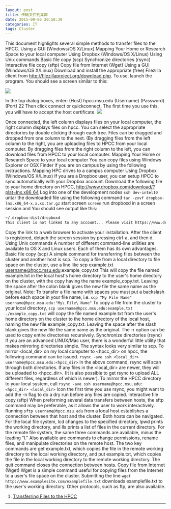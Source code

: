 ```yaml
---
layout: post
title: 传输文件到集群
date: 2015-09-05 20:50:39
categories: IT
tags: Cluster
---
```


This document highlights several simple methods to transfer files to the HPCC.
Using a GUI (Windows/OS X/Linux)
Mapping Your Home or Research Space to your local computer
Using Dropbox (Windows/OS X/Linux)
Using Unix commands
Basic file copy (scp)
Synchronize directories (rsync)
Interactive file copy (sftp)
Copy file from Internet (Wget)
Using a GUI (Windows/OS X/Linux)
Download and install the appropriate (free) Filezilla client from http://filezillaproject.org/download.php.
To use, launch the program. You should see a screen similar to this:

![](https://wiki.hpcc.msu.edu/download/attachments/13864442/filezilla_screen1.png?version=1&modificationDate=1314306681000&api=v2)

In the top dialog boxes, enter:
(Host) hpcc.msu.edu
(Username) <your username>
(Password) <your password>
(Port) 22
Then click connect or quickconnect. The first time you use this, you will have to accept the host certificate.
![](https://wiki.hpcc.msu.edu/download/attachments/13864442/filezilla_screen2.png?version=1&modificationDate=1314307954000&api=v2)

Once connected, the left column displays files on your local computer, the right column displays files on hpcc.
You can select the appropriate directories by double clicking through each tree. Files can be dragged and dropped from one column to the next. (By dragging files from the left column to the right, you are uploading files to HPCC from your local computer. By dragging files from the right column to the left, you can download files from HPCC to your local computer.
Mapping Your Home or Research Space to your local computer
You can copy files using Windows Explorer or OSX Finder if you are on campus by using the following instructions. Mapping HPC drives to a campus computer
Using Dropbox (Windows/OS X/Linux)
If you are a Dropbox user, you can setup HPCC to sync automatically with your Dropbox account.
Download the following file to your home directory on HPCC, http://www.dropbox.com/download/?plat=lnx.x86_64
Log into one of the development nodes
`ssh dev-intel10`
untar the downloaded file using the following command
`tar -zxvf dropbox-lnx.x86_64-x.x.xx.tar.gz`
start screen
`screen`
run dropboxd in a screen session and You should see output like this:

~~~bash
~/.dropbox-dist/dropboxd
This client is not linked to any account... Please visit https://www.dropbox.com/cli_link?host_id=7d44a557aa58f285f2da0x67334d02c1 to link this machine.
~~~

Copy the link to a web browser to activate your installation.
After the client is registered, detach the screen session by pressing ctrl-a, and then d.
Using Unix commands
A number of different command-line utilities are available to OS X and Linux users. Each of them has its own advantages.
Basic file copy (scp)
A simple command for transferring files between the cluster and another host is scp. To copy a file from a local directory to file space on the cluster, use a line like
scp example.txt username@hpcc.msu.edu:example_copy.txt
This will copy the file named example.txt in the local host's home directory to the user's home directory on the cluster, with the copy having the name example_copy.txt. Leaving the space after the colon blank gives the new file the same name as the original.  Note: To transfer a file name with spaces you must put a backslash before each space in your file name, i.e.
`scp "My File Name" username@hpcc.msu.edu:"My\ File\ Name"`
To copy a file from the cluster to your local directory,
`scp username@hpcc.msu.edu:example.txt ./example_copy.txt`
will copy the file named example.txt from the user's home directory on the cluster to the home directory of the local host, naming the new file example_copy.txt. Leaving the space after the slash blank gives the new file the same name as the original. The -r option can be used to copy entire directories recursively. 
Synchronize directories (rsync)
If you are an advanced LINUX/Mac user, there is a wonderful little utility that makes mirroring directories simple. The syntax looks very similar to scp.
To mirror <local_dir> on my local computer to <hpcc_dir> on hpcc, the following command can be issued.
`rsync -ave ssh <local_dir> username@hpcc.msu.edu:<hpcc_dir>`
In the above command, rsync will scan through both directories. If any files in the <local_dir> are newer, they will be uploaded to <hpcc_dir>. (It is also possible to get rsync to upload ALL different files, regardless of which is newer).
To mirror the HPCC directory to your local system, call
`rsync -ave ssh username@hpcc.msu.edu:<hpcc_dir> <local_dir>`
Icon
the first time you use rsync, you might want to add the -n flag to do a dry run before any files are copied.
Interactive file copy (sftp)
When preforming several data transfers between hosts, the sftp command may be preferable, as it allows the user to work interactively. Running
`sftp username@hpcc.msu.edu`
from a local host establishes a connection between that host and the cluster. Both hosts can be navigated. For the local file system, lcd changes to the specified directory, lpwd prints the working directory, and lls prints a list of files in the current directory. For the remote file system, the same three commands are available, minus the leading "l." Also available are commands to change permissions, rename files, and manipulate directories on the remote host. The two key commands are get example.txt, which copies the file in the remote working directory to the local working directory, and put example.txt, which copies the file in the local working directory to the remote working directory. The quit command closes the connection between hosts.
Copy file from Internet (Wget)
Wget is a simple command useful for copying files from the Internet to a user's file space on the cluster. Submitting the line
`wget http://www.examplesite.com/examplefile.txt`
downloads examplefile.txt to the user's working directory. Other protocols, such as ftp, are also available.


1. [Transferring Files to the HPCC](https://wiki.hpcc.msu.edu/display/hpccdocs/Transferring+Files+to+the+HPCC)

------
